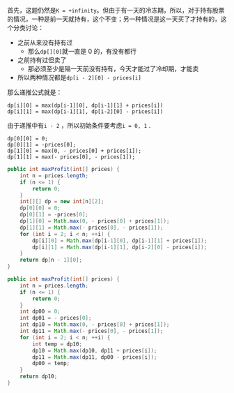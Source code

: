 首先，这题仍然是`K = +infinity`。但由于有一天的冷冻期，所以，对于持有股票的情况，一种是前一天就持有，这个不变；另一种情况是这一天买了才持有的，这个分类讨论：

* 之前从来没有持有过
  * 那么`dp[][0]`就一直是 0 的，有没有都行
* 之前持有过但卖了
  * 那必须至少是隔一天前没有持有，今天才能过了冷却期，才能卖
* 所以两种情况都是`dp[i - 2][0] - prices[i]`

那么递推公式就是：

```
dp[i][0] = max(dp[i-1][0], dp[i-1][1] + prices[i])
dp[i][1] = max(dp[i-1][1], dp[i-2][0] - prices[i])
```

由于递推中有`i - 2` ，所以初始条件要考虑`i = 0, 1` .

```
dp[0][0] = 0;
dp[0][1] = -prices[0];
dp[1][0] = max(0, - prices[0] + prices[1]);
dp[1][1] = max(- prices[0], - prices[1]);
```

```java
public int maxProfit(int[] prices) {
	int n = prices.length;
    if (n <= 1) {
        return 0;
    }
    int[][] dp = new int[n][2];
    dp[0][0] = 0;
    dp[0][1] = -prices[0];
    dp[1][0] = Math.max(0, - prices[0] + prices[1]);
    dp[1][1] = Math.max(- prices[0], - prices[1]);
    for (int i = 2; i < n; ++i) {
        dp[i][0] = Math.max(dp[i-1][0], dp[i-1][1] + prices[i]);
        dp[i][1] = Math.max(dp[i-1][1], dp[i-2][0] - prices[i]); 
    }
    return dp[n - 1][0];
}
```

```java
public int maxProfit(int[] prices) {
	int n = prices.length;
    if (n <= 1) {
        return 0;
    }
    int dp00 = 0;
    int dp01 = - prices[0];
    int dp10 = Math.max(0, - prices[0] + prices[1]);
    int dp11 = Math.max(- prices[0], - prices[1]);
    for (int i = 2; i < n; ++i) {
        int temp = dp10;
        dp10 = Math.max(dp10, dp11 + prices[i]);
        dp11 = Math.max(dp11, dp00 - prices[i]);
    	dp00 = temp;
    }
    return dp10;
}
```
